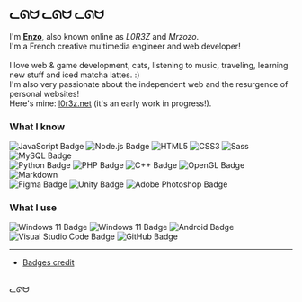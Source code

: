 ## ᓚᘏᗢ ᓚᘏᗢ ᓚᘏᗢ
I'm **<ins>Enzo</ins>**, also known online as <i>L0R3Z</i> and <i>Mrzozo</i>.<br>
I'm a French creative multimedia engineer and web developer!<br>
<br>
I love web & game development, cats, listening to music, traveling, learning new stuff and iced matcha lattes. :)<br>
I'm also very passionate about the independent web and the resurgence of personal websites!<br>
Here's mine: [l0r3z.net](https://l0r3z.net/home) (it's an early work in progress!).<br>

### What I know
![JavaScript Badge](https://img.shields.io/badge/JavaScript-F7DF1E?logo=javascript&logoColor=000&style=flat)
![Node.js Badge](https://img.shields.io/badge/Node.js-5FA04E?logo=nodedotjs&logoColor=fff&style=flat)
![HTML5](https://img.shields.io/badge/HTML5-E34F26?logo=html5&logoColor=fff&style=flat)
![CSS3](https://img.shields.io/badge/CSS3-1572B6?logo=css3&logoColor=fff&style=flat)
![Sass](https://img.shields.io/badge/Sass-C69?logo=sass&logoColor=fff&style=flat)
![MySQL Badge](https://img.shields.io/badge/MySQL-4479A1?logo=mysql&logoColor=fff&style=flat)
<br>
![Python Badge](https://img.shields.io/badge/Python-3776AB?logo=python&logoColor=fff&style=for-the-badge&style=flat)
![PHP Badge](https://img.shields.io/badge/PHP-777BB4?logo=php&logoColor=fff&style=flat)
![C++ Badge](https://img.shields.io/badge/C%2B%2B-00599C?logo=cplusplus&logoColor=fff&style=for-the-badge&style=flat)
![OpenGL Badge](https://img.shields.io/badge/OpenGL-5586A4?logo=opengl&logoColor=fff&style=for-the-badge&style=flat)
![Markdown](https://img.shields.io/badge/Markdown-000?logo=markdown&logoColor=fff&style=flat)
<br>
![Figma Badge](https://img.shields.io/badge/Figma-F24E1E?logo=figma&logoColor=fff&style=flat)
![Unity Badge](https://img.shields.io/badge/Unity-FFF?logo=unity&logoColor=000&style=for-the-badge&style=flat)
![Adobe Photoshop Badge](https://img.shields.io/badge/Adobe%20Photoshop-31A8FF?logo=adobephotoshop&logoColor=fff&style=flat)

### What I use
![Windows 11 Badge](https://img.shields.io/badge/Windows%2011-0078D4?logo=windows11&logoColor=fff&style=flat)
![Windows 11 Badge](https://img.shields.io/badge/Windows%2010-0078D4?logo=windows10&logoColor=fff&style=flat)
![Android Badge](https://img.shields.io/badge/Android-3DDC84?logo=android&logoColor=fff&style=flat)
![Visual Studio Code Badge](https://img.shields.io/badge/Visual%20Studio%20Code-007ACC?logo=visualstudiocode&logoColor=fff&style=flat)
![GitHub Badge](https://img.shields.io/badge/GitHub-181717?logo=github&logoColor=fff&style=for-the-badge&style=flat)

---
* [Badges credit](https://badges.pages.dev)
<br>
ᓚᘏᗢ
